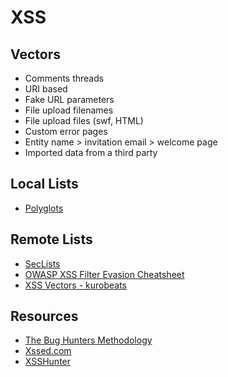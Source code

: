 # XSS

## Vectors
- Comments threads
- URI based
- Fake URL parameters
- File upload filenames
- File upload files (swf, HTML)
- Custom error pages
- Entity name > invitation email > welcome page
- Imported data from a third party

## Local Lists
- [Polyglots](/lists/xss-polyglots.md)

## Remote Lists
- [SecLists](https://github.com/danielmiessler/SecLists/tree/master/Fuzzing/XSS)
- [OWASP XSS Filter Evasion Cheatsheet](https://owasp.org/www-community/xss-filter-evasion-cheatsheet)
- [XSS Vectors - kurobeats](https://gist.github.com/kurobeats/9a613c9ab68914312cbb415134795b45)

## Resources
- [The Bug Hunters Methodology](https://github.com/jhaddix/tbhm/blob/master/05_XSS.md)
- [Xssed.com](http://xssed.com/)
- [XSSHunter](https://xsshunter.com/app)
